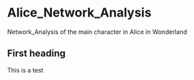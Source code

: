 # Alice_Network_Analysis
Network_Analysis of the main character in Alice in Wonderland

## First heading 

This is a test
